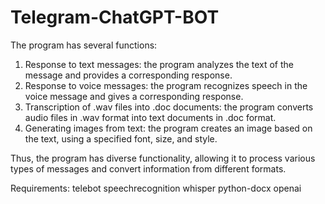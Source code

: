 # Telegram-ChatGPT-BOT

The program has several functions:
1. Response to text messages: the program analyzes the text of the message and provides a corresponding response.
2. Response to voice messages: the program recognizes speech in the voice message and gives a corresponding response.
3. Transcription of .wav files into .doc documents: the program converts audio files in .wav format into text documents in .doc format.
4. Generating images from text: the program creates an image based on the text, using a specified font, size, and style.

Thus, the program has diverse functionality, allowing it to process various types of messages and convert information from different formats.

Requirements:
  telebot
  speechrecognition
  whisper
  python-docx
  openai
